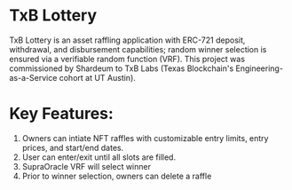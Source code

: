 # TxB Lottery

TxB Lottery is an asset raffling application with ERC-721 deposit, withdrawal, and disbursement capabilities; random winner selection is ensured via a verifiable random function (VRF). This project was commissioned by Shardeum to TxB Labs (Texas Blockchain's Engineering-as-a-Service cohort at UT Austin).

# Key Features:

1. Owners can intiate NFT raffles with customizable entry limits, entry prices, and start/end dates.
2. User can enter/exit until all slots are filled.
3. SupraOracle VRF will select winner
4. Prior to winner selection, owners can delete a raffle
